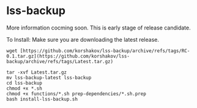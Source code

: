 # lss-backup

More information cocming soon. This is early stage of release candidate.

To Install:
Make sure you are downloading the latest release.
```
wget [https://github.com/korshakov/lss-backup/archive/refs/tags/RC-0.1.tar.gz](https://github.com/korshakov/lss-backup/archive/refs/tags/Latest.tar.gz)
```
```
tar -xvf Latest.tar.gz
mv lss-backup-latest lss-backup
cd lss-backup
chmod +x *.sh
chmod +x functions/*.sh prep-dependencies/*.sh.prep
bash install-lss-backup.sh
```
